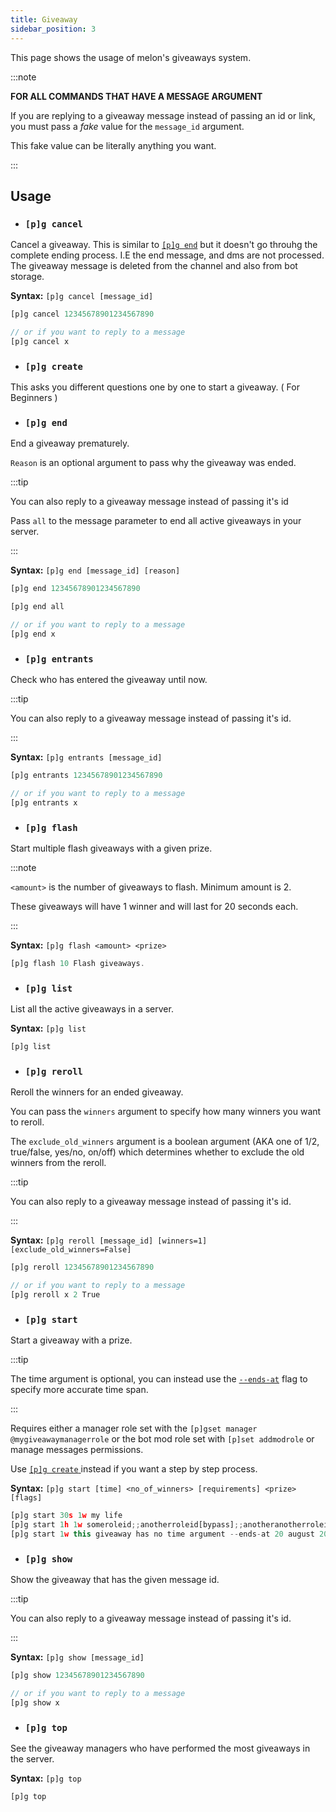 ```yaml
---
title: Giveaway
sidebar_position: 3
---
```


This page shows the usage of melon's giveaways system.

:::note

**FOR ALL COMMANDS THAT HAVE A MESSAGE ARGUMENT**

If you are replying to a giveaway message instead of passing an id or link, you must pass a *fake* value for the `message_id` argument.

This fake value can be literally anything you want.

:::

## Usage

* ### `[p]g cancel`

Cancel a giveaway. This is similar to [`[p]g end`](/docs/giveaways/giveaway#pg-end) but it doesn't go throuhg the complete ending process.
I.E the end message, and dms are not processed. The giveaway message is deleted from the channel and also from bot storage.

**Syntax:** `[p]g cancel [message_id]`

```js title="Example:"
[p]g cancel 12345678901234567890

// or if you want to reply to a message
[p]g cancel x
```

* ### `[p]g create`

This asks you different questions one by one to start a giveaway. ( For Beginners )

* ### `[p]g end`

End a giveaway prematurely.

`Reason` is an optional argument to pass why the giveaway was ended.

:::tip

You can also reply to a giveaway message instead of passing it's id

Pass `all` to the message parameter to end all active giveaways in your server.

:::

**Syntax:** `[p]g end [message_id] [reason]`

```js title="Example:"
[p]g end 12345678901234567890

[p]g end all

// or if you want to reply to a message
[p]g end x
```





* ### `[p]g entrants`

Check who has entered the giveaway until now.

:::tip

You can also reply to a giveaway message instead of passing it's id.

:::

**Syntax:** `[p]g entrants [message_id]`

```js title="Example:"
[p]g entrants 12345678901234567890

// or if you want to reply to a message
[p]g entrants x
```



* ### `[p]g flash`

Start multiple flash giveaways with a given prize.

:::note

`<amount>` is the number of giveaways to flash. Minimum amount is 2.

These giveaways will have 1 winner and will last for 20 seconds each.

:::

**Syntax:** `[p]g flash <amount> <prize>`

```js title="Example:"
[p]g flash 10 Flash giveaways.
```



* ### `[p]g list`

List all the active giveaways in a server.

**Syntax:** `[p]g list`

```js title="Example:"
[p]g list
```



* ### `[p]g reroll`

Reroll the winners for an ended giveaway.

You can pass the `winners` argument to specify how many winners you want to reroll.

The `exclude_old_winners` argument is a boolean argument (AKA one of 1/2, true/false, yes/no, on/off) which determines whether to exclude the old winners from the reroll.

:::tip

You can also reply to a giveaway message instead of passing it's id.

:::

**Syntax:** `[p]g reroll [message_id] [winners=1] [exclude_old_winners=False]`

```js title="Example:"
[p]g reroll 12345678901234567890

// or if you want to reply to a message
[p]g reroll x 2 True
```




* ### `[p]g start`

Start a giveaway with a prize.

:::tip

The time argument is optional, you can instead use the [`--ends-at`](/docs/giveaways/flags#--ends-at) flag to specify more accurate time span.

:::

Requires either a manager role set with the `[p]gset manager @mygiveawaymanagerrole` or the bot mod role set with `[p]set addmodrole` or manage messages permissions.

Use [ `[p]g create` ](/docs/giveaways/giveaway#pg-create) instead if you want a step by step process.

**Syntax:** `[p]g start [time] <no_of_winners> [requirements] <prize> [flags]`

```js title="Example:"
[p]g start 30s 1w my life
[p]g start 1h 1w someroleid;;anotherroleid[bypass];;anotheranotherroleid[blacklist] ok boomer
[p]g start 1w this giveaway has no time argument --ends-at 20 august 2022 12am UTC --msg but has the '--ends-at' flag
```





* ### `[p]g show`

Show the giveaway that has the given message id.

:::tip

You can also reply to a giveaway message instead of passing it's id.

:::

**Syntax:** `[p]g show [message_id]`

```js title="Example:"
[p]g show 12345678901234567890

// or if you want to reply to a message
[p]g show x
```




* ### `[p]g top`

See the giveaway managers who have performed the most giveaways in the server.

**Syntax:** `[p]g top`

```js title="Example:"
[p]g top
```

